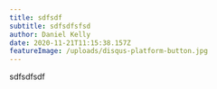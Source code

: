 ```yaml
---
title: sdfsdf
subtitle: sdfsdfsfsd
author: Daniel Kelly
date: 2020-11-21T11:15:38.157Z
featureImage: /uploads/disqus-platform-button.jpg
---
```

sdfsdfsdf